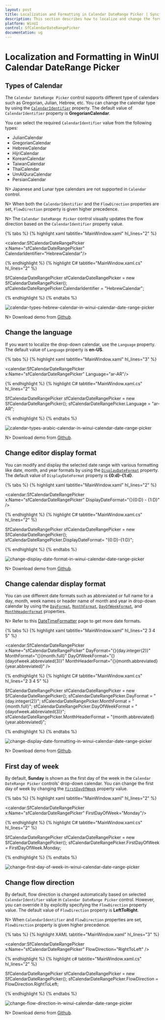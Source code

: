 ```yaml
---
layout: post
title: Localization and Formatting in Calendar DateRange Picker | Syncfusion
description: This section describes how to localize and change the formats in drop-down calendar of Calendar DateRange Picker (SfCalendarDateRangePicker) control.
platform: WinUI
control: SfCalendarDateRangePicker
documentation: ug
---
```


# Localization and Formatting in WinUI Calendar DateRange Picker

## Types of Calendar

The `Calendar DateRange Picker` control supports different type of calendars such as Gregorian, Julian, Hebrew, etc. You can change the calendar type by using the [`CalendarIdentifier`](https://help.syncfusion.com/cr/winui/Syncfusion.UI.Xaml.Calendar.SfCalendarDateRangePicker.html#Syncfusion_UI_Xaml_Calendar_SfCalendarDateRangePicker_CalendarIdentifier) property. The default value of `CalendarIdentifier` property is **GregorianCalendar**.

You can select the required `CalendarIdentifier` value from the following types:
 * JulianCalendar
 * GregorianCalendar
 * HebrewCalendar
 * HijriCalendar
 * KoreanCalendar
 * TaiwanCalendar
 * ThaiCalendar
 * UmAlQuraCalendar
 * PersianCalendar

N> Japanese and Lunar type calendars are not supported in `Calendar` control.

N> When both the `CalendarIdentifier` and the `FlowDirection` properties are set, `FlowDirection` property is given higher precedence.

N> The `Calendar DateRange Picker` control visually updates the flow direction based on the `CalendarIdentifier` property value.

{% tabs %}
{% highlight xaml tabtitle="MainWindow.xaml" hl_lines="2" %}

<calendar:SfCalendarDateRangePicker x:Name="sfCalendarDateRangePicker"
                                    CalendarIdentifier="HebrewCalendar"/>

{% endhighlight %}
{% highlight C# tabtitle="MainWindow.xaml.cs" hl_lines="2" %}

SfCalendarDateRangePicker sfCalendarDateRangePicker = new SfCalendarDateRangePicker();
sfCalendarDateRangePicker.CalendarIdentifier = "HebrewCalendar";

{% endhighlight %}
{% endtabs %}

![calendar-types-hebrew-calendar-in-winui-calendar-date-range-picker](Images/getting-started/calendar-types-hebrew-calendar-in-winui-calendar-date-range-picker.png)

N> Download demo from [Github](https://github.com/SyncfusionExamples/syncfusion-winui-tools-calendar-daterange-picker-examples/tree/main/Samples/Formatting).

## Change the language

If you want to localize the drop-down calendar, use the `Language` property. The default value of `Language` property is **en-US**.

{% tabs %}
{% highlight xaml tabtitle="MainWindow.xaml" hl_lines="3" %}

<calendar:SfCalendarDateRangePicker 
                               x:Name="sfCalendarDateRangePicker"
                               Language="ar-AR"/>

{% endhighlight %}
{% highlight C# tabtitle="MainWindow.xaml.cs" hl_lines="2" %}

SfCalendarDateRangePicker sfCalendarDateRangePicker = new SfCalendarDateRangePicker();
sfCalendarDateRangePicker.Language = "ar-AR";

{% endhighlight %}
{% endtabs %}

![calendar-types-arabic-calendar-in-winui-calendar-date-range-picker](Images/getting-started/calendar-types-arabic-calendar-in-winui-calendar-date-range-picker.png)

N> Download demo from [Github](https://github.com/SyncfusionExamples/syncfusion-winui-tools-calendar-daterange-picker-examples/tree/main/Samples/Formatting).

## Change editor display format

You can modify and display the selected date range with various formatting like date, month, and year formats by using the [`DisplayDateFormat`](https://help.syncfusion.com/cr/winui/Syncfusion.UI.Xaml.Calendar.SfCalendarDateRangePicker.html#Syncfusion_UI_Xaml_Calendar_SfCalendarDateRangePicker_DisplayDateFormat) property. The default value of `DisplayDateFormat` property is **{0:d}-{1:d}**.

{% tabs %}
{% highlight xaml tabtitle="MainWindow.xaml" hl_lines="2" %}

<calendar:SfCalendarDateRangePicker x:Name="sfCalendarDateRangePicker" 
                                    DisplayDateFormat="{}{0:D} - {1:D}" />
   
{% endhighlight  %}
{% highlight C# tabtitle="MainWindow.xaml.cs" hl_lines="2" %}

SfCalendarDateRangePicker sfCalendarDateRangePicker = new SfCalendarDateRangePicker();
sfCalendarDateRangePicker.DisplayDateFormat= "{0:D}-{1:D}";

{% endhighlight  %}
{% endtabs %}

![change-display-date-format-in-winui-calendar-date-range-picker](Images/getting-started/change-display-date-format-in-winui-calendar-date-range-picker.png)

N> Download demo from [Github](https://github.com/SyncfusionExamples/syncfusion-winui-tools-calendar-daterange-picker-examples/tree/main/Samples/Formatting).

## Change calendar display format

You can use different date formats such as abbreviated or full name for a day, month, week names or header name of month and year in drop-down calendar by using the [`DayFormat`](https://help.syncfusion.com/cr/winui/Syncfusion.UI.Xaml.Calendar.SfCalendarDateRangePicker.html#Syncfusion_UI_Xaml_Calendar_SfCalendarDateRangePicker_DayFormat), [`MonthFormat`](https://help.syncfusion.com/cr/winui/Syncfusion.UI.Xaml.Calendar.SfCalendarDateRangePicker.html#Syncfusion_UI_Xaml_Calendar_SfCalendarDateRangePicker_MonthFormat), [`DayOfWeekFormat`](https://help.syncfusion.com/cr/winui/Syncfusion.UI.Xaml.Calendar.SfCalendarDateRangePicker.html#Syncfusion_UI_Xaml_Calendar_SfCalendarDateRangePicker_DayOfWeekFormat), and [`MonthHeaderFormat`](https://help.syncfusion.com/cr/winui/Syncfusion.UI.Xaml.Calendar.SfCalendarDateRangePicker.html#Syncfusion_UI_Xaml_Calendar_SfCalendarDateRangePicker_MonthHeaderFormat) properties.

N> Refer to this [DateTimeFormatter](https://docs.microsoft.com/en-us/uwp/api/windows.globalization.datetimeformatting.datetimeformatter?view=winrt-19041) page to get more date formats.

{% tabs %}
{% highlight xaml tabtitle="MainWindow.xaml" hl_lines="2 3 4 5" %}

<calendar:SfCalendarDateRangePicker x:Name="sfCalendarDateRangePicker" 
                                    DayFormat="{}{day.integer(2)}"
                                    MonthFormat="{}{month.full}"
                                    DayOfWeekFormat="{}{dayofweek.abbreviated(3)}"
                                    MonthHeaderFormat="{}{month.abbreviated} {year.abbreviated}‎"
                                    />

{% endhighlight %}
{% highlight C# tabtitle="MainWindow.xaml.cs" hl_lines="2 3 4 5" %}

SfCalendarDateRangePicker sfCalendarDateRangePicker = new SfCalendarDateRangePicker();
sfCalendarDateRangePicker.DayFormat = "{day.integer(2)}";
sfCalendarDateRangePicker.MonthFormat = "{month.full}";
sfCalendarDateRangePicker.DayOfWeekFormat = "{dayofweek.abbreviated(3)}";
sfCalendarDateRangePicker.MonthHeaderFormat = "{month.abbreviated} {year.abbreviated}‎";

{% endhighlight %}
{% endtabs %}

![change-display-date-formatting-in-winui-calendar-date-range-picker](Images/getting-started/change-display-date-formatting-in-winui-calendar-date-range-picker.gif)

N> Download demo from [Github](https://github.com/SyncfusionExamples/syncfusion-winui-tools-calendar-daterange-picker-examples/tree/main/Samples/Formatting).

## First day of week

By default, **Sunday** is shown as the first day of the week in the `Calendar DateRange Picker` controls' drop-down calendar. You can change the first day of week by changing the [`FirstDayOfWeek`](https://help.syncfusion.com/cr/winui/Syncfusion.UI.Xaml.Calendar.SfCalendarDateRangePicker.html#Syncfusion_UI_Xaml_Calendar_SfCalendarDateRangePicker_FirstDayOfWeek) property value. 

{% tabs %}
{% highlight xaml tabtitle="MainWindow.xaml" hl_lines="2" %}

<calendar:SfCalendarDateRangePicker x:Name="sfCalendarDateRangePicker" 
                                    FirstDayOfWeek="Monday"/>

{% endhighlight %}
{% highlight C# tabtitle="MainWindow.xaml.cs" hl_lines="2" %}

SfCalendarDateRangePicker sfCalendarDateRangePicker = new SfCalendarDateRangePicker();
sfCalendarDateRangePicker.FirstDayOfWeek = FirstDayOfWeek.Monday;

{% endhighlight %}
{% endtabs %}

![change-first-day-of-week-in-winui-calendar-date-range-picker](Images/drop-down-calendar/change-first-day-of-week-in-winui-calendar-date-range-picker.png)

## Change flow direction

By default, flow direction is changed automatically based on selected `CalendarIdentifier` value in `Calendar DateRange Picker` control. However, you can override it by explicitly specifying the `FlowDirection` property value. The default value of `FlowDirection` property is **LeftToRight**.

N> When `CalendarIdentifier` and `FlowDirection` properties are set, `FlowDirection` property is given higher precedence.

{% tabs %}
{% highlight XAML tabtitle="MainWindow.xaml" hl_lines="3" %}

<calendar:SfCalendarDateRangePicker 
                               x:Name="sfCalendarDateRangePicker"
                               FlowDirection="RightToLeft" />

{% endhighlight %}
{% highlight c# tabtitle="MainWindow.xaml.cs" hl_lines="2" %}

SfCalendarDateRangePicker sfCalendarDateRangePicker = new SfCalendarDateRangePicker();
sfCalendarDateRangePicker.FlowDirection = FlowDirection.RightToLeft;

{% endhighlight %}
{% endtabs %}

![change-flow-direction-in-winui-calendar-date-range-picker](Images/drop-down-calendar/change-flow-direction-in-winui-calendar-date-range-picker.png)

N> Download demo from [Github](https://github.com/SyncfusionExamples/syncfusion-winui-tools-calendar-daterange-picker-examples/tree/main/Samples/Formatting).
